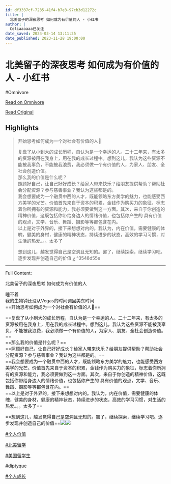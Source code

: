```yaml
---
id: df3337cf-7235-41f4-b7e3-97cb3d12272c
title: |
  北美留子的深夜思考 如何成为有价值的人 - 小红书
author: |
  Celiaaaaaa已关注
date_saved: 2024-03-14 13:11:25
date_published: 2023-11-28 19:00:00
---
```


# 北美留子的深夜思考 如何成为有价值的人 - 小红书
#Omnivore

[Read on Omnivore](https://omnivore.app/me/-18e3df27ad3)

[Read Original](https://www.xiaohongshu.com/explore/6566ee690000000032039842?app_platform=ios&app_version=8.17&apptime=1702442713&appuid=6297cc6e000000002102baa2&author_share=1&share_from_user_hidden=true&type=normal&xhsshare=CopyLink)

## Highlights

> 开始思考如何成为一个对社会有价值的人🤔
> 
> 复盘了从小到大的成长历程，自认为是一个幸运的人。二十二年来，有太多的资源被用在我身上，用在我的成长过程中。想到这儿，我认为这些资源不能被我辜负，不能被我浪费，我必须做一个有价值的人，为家人、朋友、全社会创造价值。  
> 那么我的价值是什么呢？  
> 照顾好自己，让自己好好成长？给家人带来快乐？给朋友提供帮助？帮助社会分配资源？参与慈善事业？我认为这些都是的。  
> 我会想要成为一个融贯中西的人才，既能领略东方美学的魅力，也能感受西方美学的光芒。价值首先来自于资本的积累，金钱作为购买力的象征，标志着你所拥有的资源和能力，我必须要做到这一方面。其次，来自于你创造的精神价值，这既包括你带给身边人的情绪价值，也包括你产生的 具有价值的观点，文学、音乐、舞蹈、摄影等等都包含在内。  
> 以上是对于外界的，接下来想想对内的。我认为，内在价值，需要健康的体魄，健美的身材，健康的精神状态，持续进步的状态，高效的学习习惯，对生活的热爱。。。太多了
> 
> 想到这儿，越发觉得自己是空洞且无知的。罢了，继续探索，继续学习吧。逐步发现并创造自己的价值 [⤴️](https://omnivore.app/me/-18e3df27ad3#3548d55e-b33a-4a4c-81ff-a8eff3d734ca)  ^3548d55e


--- 

Full Content: 

北美留子的深夜思考 如何成为有价值的人

睡不着  
我的生物钟还没从Vegas的时间调回美东时间  
==开始思考如何成为一个对社会有价值的人🤔==

==复盘了从小到大的成长历程，自认为是一个幸运的人。二十二年来，有太多的资源被用在我身上，用在我的成长过程中。想到这儿，我认为这些资源不能被我辜负，不能被我浪费，我必须做一个有价值的人，为家人、朋友、全社会创造价值。==  
==那么我的价值是什么呢？==  
==照顾好自己，让自己好好成长？给家人带来快乐？给朋友提供帮助？帮助社会分配资源？参与慈善事业？我认为这些都是的。==  
==我会想要成为一个融贯中西的人才，既能领略东方美学的魅力，也能感受西方美学的光芒。价值首先来自于资本的积累，金钱作为购买力的象征，标志着你所拥有的资源和能力，我必须要做到这一方面。其次，来自于你创造的精神价值，这既包括你带给身边人的情绪价值，也包括你产生的 具有价值的观点，文学、音乐、舞蹈、摄影等等都包含在内。==  
==以上是对于外界的，接下来想想对内的。我认为，内在价值，需要健康的体魄，健美的身材，健康的精神状态，持续进步的状态，高效的学习习惯，对生活的热爱。。。太多了==

==想到这儿，越发觉得自己是空洞且无知的。罢了，继续探索，继续学习吧。逐步发现并创造自己的价值==![](https://proxy-prod.omnivore-image-cache.app/0x0,sw1MwKstLxevGXszJtY3R39sS8yDPHLb9xyWtEH21m-o/https://picasso-static.xiaohongshu.com/fe-platform/937f70403d7a0b65d0b42fcd67e0efd8618c3d05.png)![](https://proxy-prod.omnivore-image-cache.app/0x0,sS_MW6EGoFTM8H_E539_xaZ5xyOrsX-yqIvuqBLE3t_c/https://picasso-static.xiaohongshu.com/fe-platform/ef50e51cb37c948b56dc856fed12e5643597c1dc.png)

[#个人价值](https://www.xiaohongshu.com/search%5Fresult?keyword=%25E4%25B8%25AA%25E4%25BA%25BA%25E4%25BB%25B7%25E5%2580%25BC&type=54&source=web%5Fnote%5Fdetail%5Fr10)

[#北美留学](https://www.xiaohongshu.com/search%5Fresult?keyword=%25E5%258C%2597%25E7%25BE%258E%25E7%2595%2599%25E5%25AD%25A6&type=54&source=web%5Fnote%5Fdetail%5Fr10)

[#美国留学生](https://www.xiaohongshu.com/search%5Fresult?keyword=%25E7%25BE%258E%25E5%259B%25BD%25E7%2595%2599%25E5%25AD%25A6%25E7%2594%259F&type=54&source=web%5Fnote%5Fdetail%5Fr10)

[#diptyque](https://www.xiaohongshu.com/search%5Fresult?keyword=diptyque&type=54&source=web%5Fnote%5Fdetail%5Fr10)

[#个人成长](https://www.xiaohongshu.com/search%5Fresult?keyword=%25E4%25B8%25AA%25E4%25BA%25BA%25E6%2588%2590%25E9%2595%25BF&type=54&source=web%5Fnote%5Fdetail%5Fr10)

